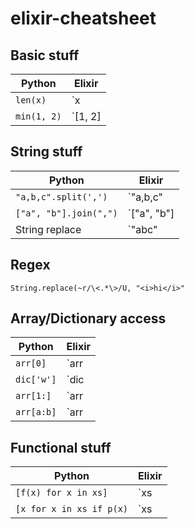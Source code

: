 # elixir-cheatsheet

## Basic stuff

| Python 	| Elixir 	|
|-------- |--------	|
|`len(x)` | `x |> length`|
|`min(1, 2)` | `[1, 2] |> Enum.min`|

## String stuff

| Python 	| Elixir 	|
|-------- |--------	|
|`"a,b,c".split(',')` | `"a,b,c" |> String.split(",")`|
|`["a", "b"].join(",")` | `["a", "b"] |> Enum.join(",")`|
| String replace | `"abc" |> String.replace("b", "B")` |

## Regex

`String.replace(~r/\<.*\>/U, "<i>hi</i>"`

## Array/Dictionary access

| Python 	| Elixir 	|
|-------- |--------	|
|`arr[0]` | `arr |> Enum.at(0)`|
|`dic['w']` | `dic |> Map.fetch!("w")`|
|`arr[1:]` | `arr |> Enum.slice(1..-1)`|
|`arr[a:b]` | `arr |> Enum.slice(a..b-1)` |

## Functional stuff

| Python 	| Elixir 	|
|-------- |--------	|
|`[f(x) for x in xs]` | `xs |> Enum.map(fn x -> f x end)`|
|`[x for x in xs if p(x)` | `xs |> Enum.filter(fn x -> p x end)`|
